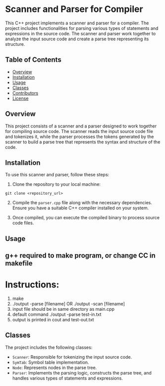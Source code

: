 # Scanner and Parser for Compiler

This C++ project implements a scanner and parser for a compiler. The project includes functionalities for parsing various types of statements and expressions in the source code. The scanner and parser work together to analyze the input source code and create a parse tree representing its structure.

## Table of Contents

- [Overview](#overview)
- [Installation](#installation)
- [Usage](#usage)
- [Classes](#classes)
- [Contributors](#contributors)
- [License](#license)

## Overview

This project consists of a scanner and a parser designed to work together for compiling source code. The scanner reads the input source code file and tokenizes it, while the parser processes the tokens generated by the scanner to build a parse tree that represents the syntax and structure of the code.

## Installation

To use this scanner and parser, follow these steps:

1. Clone the repository to your local machine:
```
git clone <repository_url>
```

2. Compile the `parser.cpp` file along with the necessary dependencies. Ensure you have a suitable C++ compiler installed on your system.

3. Once compiled, you can execute the compiled binary to process source code files.


## Usage

## g++ required to make program, or change CC in makefile

# Instructions:

1. make
2. ./output -parse [filename] OR ./output -scan [filename]
3. input file should be in same directory as main.cpp
4. default command ./output -parse test-in.txt
5. output is printed in cout and test-out.txt

## Classes

The project includes the following classes:

- `Scanner`: Responsible for tokenizing the input source code.
- `SymTab`: Symbol table implementation.
- `Node`: Represents nodes in the parse tree.
- `Parser`: Implements the parsing logic, constructs the parse tree, and handles various types of statements and expressions.
